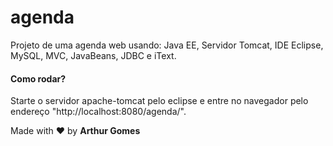 # agenda

 Projeto de uma agenda web usando: Java EE, Servidor Tomcat, IDE Eclipse, MySQL, MVC, JavaBeans, JDBC e iText.

#### Como rodar?

 Starte o servidor apache-tomcat pelo eclipse e entre no navegador pelo endereço "http://localhost:8080/agenda/".

Made with ❤️ by **Arthur Gomes**
 
